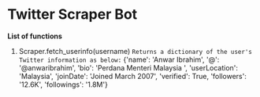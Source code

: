 # **Twitter Scraper Bot**

**List of functions**
1. Scraper.fetch_userinfo(username)
`Returns a dictionary of the user's Twitter information as below:`
{'name': 'Anwar Ibrahim',
 '@': '@anwaribrahim',
 'bio': 'Perdana Menteri Malaysia ',
 'userLocation': 'Malaysia',
 'joinDate': 'Joined March 2007',
 'verified': True,
 'followers': '12.6K',
 'followings': '1.8M'}